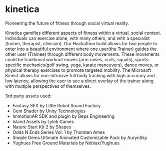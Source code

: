 # kinetica

Pioneering the future of fitness through social virtual reality.

Kinetica gamifies different aspects of fitness within a virtual, social context.  Individuals can exercise alone, with many others, and with a specialist (trainer, therapist, clinician).  Our Hackathon build allows for two people to enter into a beautiful environment where one user(the Trainer) guides the other user (Trainee) through different body movements.  These movements could be traditional workout moves (arm raises, curls, squats), sports-specific mechanics(golf swing, yoga, karate maneuvers), dance moves, or physical therapy exercises to promote targeted mobility.  The Microsoft Kinect allows for non-intrusive full body tracking with high accuracy and low latency, allowing the user to see a direct overlay of the trainer along with multiple perspectives of themselves.  

3rd party assets used:
* Fantasy SFX by Little Robot Sound Factory
* Gem Shader by Unity Technologies
* ImmotionAR SDK and plugin by Beps Engineering
* Island Assets by Lylek Games
* Nature Start Kit 2 by Shapes
* Odds N Ends Series Vol. 1 by Thorsten Ames
* Simple Gems Ultimate Animated Customizable Pack by AurynSky
* Yughues Free Ground Materials by Nobiax/Yughues
